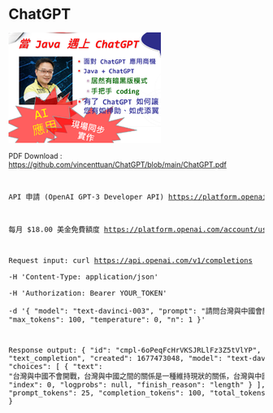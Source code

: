 # ChatGPT
<img src="https://github.com/vincenttuan/ChatGPT/blob/main/page.png" width="300">
<p>
PDF Download : 
<a href="https://github.com/vincenttuan/ChatGPT/blob/main/ChatGPT.pdf">https://github.com/vincenttuan/ChatGPT/blob/main/ChatGPT.pdf</a>
<pre>

API 申請 (OpenAI GPT-3 Developer API)
https://platform.openai.com/account/api-keys

每月 $18.00 美金免費額度
https://platform.openai.com/account/usage

Request input:
curl https://api.openai.com/v1/completions \
  -H 'Content-Type: application/json' \
  -H 'Authorization: Bearer YOUR_TOKEN' \
  -d '{
  "model": "text-davinci-003",
  "prompt": "請問台灣與中國會開戰嗎",
  "max_tokens": 100,
  "temperature": 0,
  "n": 1
}'

Response output:
{
  "id": "cmpl-6oPeqFcHrVKSJRLlFz3Z5tVlYP",
  "object": "text_completion",
  "created": 1677473048,
  "model": "text-davinci-003",
  "choices": [
     {
       "text": "台灣與中國不會開戰，台灣與中國之間的關係是一種維持現狀的關係，台灣與中國之間的關係是一種和平共處的關",
       "index": 0,
       "logprobs": null,
       "finish_reason": "length"
     }
   ],
   "usage": {
	 "prompt_tokens": 25,
	 "completion_tokens": 100,
	 "total_tokens": 125
   }
}

</pre>
